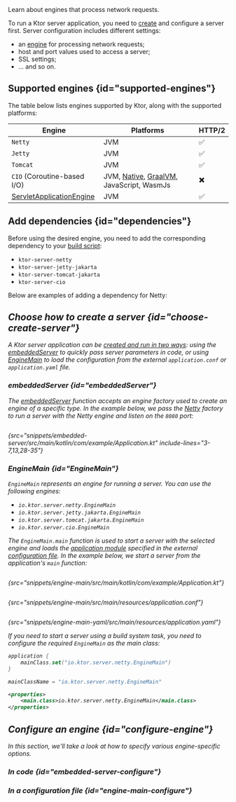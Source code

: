[//]: # (title: Server engines)

<show-structure for="chapter" depth="3"/>

<link-summary>
Learn about engines that process network requests.
</link-summary>

To run a Ktor server application, you need to [create](server-create-and-configure.topic) and configure a server first.
Server configuration includes different settings:
- an [engine](#supported-engines) for processing network requests;
- host and port values used to access a server;
- SSL settings;
- ... and so on.

## Supported engines {id="supported-engines"}

The table below lists engines supported by Ktor, along with the supported platforms:

| Engine                                    | Platforms                                                                  | HTTP/2 |
|-------------------------------------------|----------------------------------------------------------------------------|--------|
| `Netty`                                   | JVM                                                                        | ✅      |
| `Jetty`                                   | JVM                                                                        | ✅      |
| `Tomcat`                                  | JVM                                                                        | ✅      |
| `CIO` (Coroutine-based I/O)               | JVM, [Native](server-native.md), [GraalVM](graalvm.md), JavaScript, WasmJs | ✖️     |
| [ServletApplicationEngine](server-war.md) | JVM                                                                        | ✅      |

## Add dependencies {id="dependencies"}

Before using the desired engine, you need to add the corresponding dependency to
your [build script](server-dependencies.topic):

* `ktor-server-netty`
* `ktor-server-jetty-jakarta`
* `ktor-server-tomcat-jakarta`
* `ktor-server-cio`

Below are examples of adding a dependency for Netty:

<var name="artifact_name" value="ktor-server-netty"/>
<include from="lib.topic" element-id="add_ktor_artifact"/>

## Choose how to create a server {id="choose-create-server"}
A Ktor server application can be [created and run in two ways](server-create-and-configure.topic#embedded): using
the [embeddedServer](#embeddedServer) to quickly pass server parameters in code, or using [EngineMain](#EngineMain) to
load the configuration from the external `application.conf` or `application.yaml` file.

### embeddedServer {id="embeddedServer"}

The [embeddedServer](https://api.ktor.io/ktor-server/ktor-server-core/io.ktor.server.engine/embedded-server.html)
function accepts an engine factory used to create an engine of a specific type. In the example below, we pass
the [Netty](https://api.ktor.io/ktor-server/ktor-server-netty/io.ktor.server.netty/-netty/index.html) factory to run a
server with the Netty engine and listen on the `8080` port:

```kotlin
```

{src="snippets/embedded-server/src/main/kotlin/com/example/Application.kt" include-lines="3-7,13,28-35"}

### EngineMain {id="EngineMain"}

`EngineMain` represents an engine for running a server. You can use the following engines:

* `io.ktor.server.netty.EngineMain`
* `io.ktor.server.jetty.jakarta.EngineMain`
* `io.ktor.server.tomcat.jakarta.EngineMain`
* `io.ktor.server.cio.EngineMain`

The `EngineMain.main` function is used to start a server with the selected engine and loads
the [application module](server-modules.md) specified in the external [configuration file](server-configuration-file.topic). In the
example below, we start a server from the application's `main` function:

<tabs>
<tab title="Application.kt">

```kotlin
```

{src="snippets/engine-main/src/main/kotlin/com/example/Application.kt"}

</tab>

<tab title="application.conf">

```shell
```

{src="snippets/engine-main/src/main/resources/application.conf"}

</tab>

<tab title="application.yaml">

```yaml
```

{src="snippets/engine-main-yaml/src/main/resources/application.yaml"}

</tab>
</tabs>



If you need to start a server using a build system task, you need to configure the required `EngineMain` as the main
class:

<tabs group="languages" id="main-class-set-engine-main">
<tab title="Gradle (Kotlin)" group-key="kotlin">

```kotlin
application {
    mainClass.set("io.ktor.server.netty.EngineMain")
}
```

</tab>
<tab title="Gradle (Groovy)" group-key="groovy">

```groovy
mainClassName = "io.ktor.server.netty.EngineMain"
```

</tab>
<tab title="Maven" group-key="maven">

```xml
<properties>
    <main.class>io.ktor.server.netty.EngineMain</main.class>
</properties>
```

</tab>
</tabs>

## Configure an engine {id="configure-engine"}

In this section, we'll take a look at how to specify various engine-specific options.

### In code {id="embedded-server-configure"}

<include from="server-configuration-code.topic" element-id="embedded-engine-configuration"/>

### In a configuration file {id="engine-main-configure"}

<include from="server-configuration-file.topic" element-id="engine-main-configuration"/>